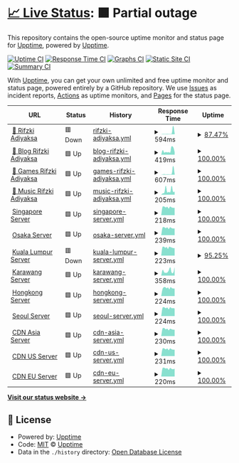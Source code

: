 # [📈 Live Status](https://demo.upptime.js.org): <!--live status--> **🟧 Partial outage**

This repository contains the open-source uptime monitor and status page for [Upptime](https://upptime.js.org), powered by [Upptime](https://github.com/upptime/upptime).

[![Uptime CI](https://github.com/rifzkiadiyaksa/upptime/workflows/Uptime%20CI/badge.svg)](https://github.com/rifzkiadiyaksa/upptime/actions?query=workflow%3A%22Uptime+CI%22)
[![Response Time CI](https://github.com/rifzkiadiyaksa/upptime/workflows/Response%20Time%20CI/badge.svg)](https://github.com/rifzkiadiyaksa/upptime/actions?query=workflow%3A%22Response+Time+CI%22)
[![Graphs CI](https://github.com/rifzkiadiyaksa/upptime/workflows/Graphs%20CI/badge.svg)](https://github.com/rifzkiadiyaksa/upptime/actions?query=workflow%3A%22Graphs+CI%22)
[![Static Site CI](https://github.com/rifzkiadiyaksa/upptime/workflows/Static%20Site%20CI/badge.svg)](https://github.com/rifzkiadiyaksa/upptime/actions?query=workflow%3A%22Static+Site+CI%22)
[![Summary CI](https://github.com/rifzkiadiyaksa/upptime/workflows/Summary%20CI/badge.svg)](https://github.com/rifzkiadiyaksa/upptime/actions?query=workflow%3A%22Summary+CI%22)

With [Upptime](https://upptime.js.org), you can get your own unlimited and free uptime monitor and status page, powered entirely by a GitHub repository. We use [Issues](https://github.com/upptime/upptime/issues) as incident reports, [Actions](https://github.com/rifzkiadiyaksa/upptime/actions) as uptime monitors, and [Pages](https://demo.upptime.js.org) for the status page.

<!--start: status pages-->
<!-- This summary is generated by Upptime (https://github.com/upptime/upptime) -->
<!-- Do not edit this manually, your changes will be overwritten -->
<!-- prettier-ignore -->
| URL | Status | History | Response Time | Uptime |
| --- | ------ | ------- | ------------- | ------ |
| <img alt="" src="https://m.rifzki.my.id/assets/img/icon/72x72.png" height="13"> [🔵 Rifzki Adiyaksa](https://rifzki.my.id) | 🟥 Down | [rifzki-adiyaksa.yml](https://github.com/rifzkiadiyaksa/upptime/commits/HEAD/history/rifzki-adiyaksa.yml) | <details><summary><img alt="Response time graph" src="./graphs/rifzki-adiyaksa/response-time-week.png" height="20"> 594ms</summary><br><a href="https://status.rifzki.my.id/history/rifzki-adiyaksa"><img alt="Response time 293" src="https://img.shields.io/endpoint?url=https%3A%2F%2Fraw.githubusercontent.com%2Frifzkiadiyaksa%2Fupptime%2FHEAD%2Fapi%2Frifzki-adiyaksa%2Fresponse-time.json"></a><br><a href="https://status.rifzki.my.id/history/rifzki-adiyaksa"><img alt="24-hour response time 283" src="https://img.shields.io/endpoint?url=https%3A%2F%2Fraw.githubusercontent.com%2Frifzkiadiyaksa%2Fupptime%2FHEAD%2Fapi%2Frifzki-adiyaksa%2Fresponse-time-day.json"></a><br><a href="https://status.rifzki.my.id/history/rifzki-adiyaksa"><img alt="7-day response time 594" src="https://img.shields.io/endpoint?url=https%3A%2F%2Fraw.githubusercontent.com%2Frifzkiadiyaksa%2Fupptime%2FHEAD%2Fapi%2Frifzki-adiyaksa%2Fresponse-time-week.json"></a><br><a href="https://status.rifzki.my.id/history/rifzki-adiyaksa"><img alt="30-day response time 268" src="https://img.shields.io/endpoint?url=https%3A%2F%2Fraw.githubusercontent.com%2Frifzkiadiyaksa%2Fupptime%2FHEAD%2Fapi%2Frifzki-adiyaksa%2Fresponse-time-month.json"></a><br><a href="https://status.rifzki.my.id/history/rifzki-adiyaksa"><img alt="1-year response time 293" src="https://img.shields.io/endpoint?url=https%3A%2F%2Fraw.githubusercontent.com%2Frifzkiadiyaksa%2Fupptime%2FHEAD%2Fapi%2Frifzki-adiyaksa%2Fresponse-time-year.json"></a></details> | <details><summary><a href="https://status.rifzki.my.id/history/rifzki-adiyaksa">87.47%</a></summary><a href="https://status.rifzki.my.id/history/rifzki-adiyaksa"><img alt="All-time uptime 7.32%" src="https://img.shields.io/endpoint?url=https%3A%2F%2Fraw.githubusercontent.com%2Frifzkiadiyaksa%2Fupptime%2FHEAD%2Fapi%2Frifzki-adiyaksa%2Fuptime.json"></a><br><a href="https://status.rifzki.my.id/history/rifzki-adiyaksa"><img alt="24-hour uptime 100.00%" src="https://img.shields.io/endpoint?url=https%3A%2F%2Fraw.githubusercontent.com%2Frifzkiadiyaksa%2Fupptime%2FHEAD%2Fapi%2Frifzki-adiyaksa%2Fuptime-day.json"></a><br><a href="https://status.rifzki.my.id/history/rifzki-adiyaksa"><img alt="7-day uptime 87.47%" src="https://img.shields.io/endpoint?url=https%3A%2F%2Fraw.githubusercontent.com%2Frifzkiadiyaksa%2Fupptime%2FHEAD%2Fapi%2Frifzki-adiyaksa%2Fuptime-week.json"></a><br><a href="https://status.rifzki.my.id/history/rifzki-adiyaksa"><img alt="30-day uptime 18.22%" src="https://img.shields.io/endpoint?url=https%3A%2F%2Fraw.githubusercontent.com%2Frifzkiadiyaksa%2Fupptime%2FHEAD%2Fapi%2Frifzki-adiyaksa%2Fuptime-month.json"></a><br><a href="https://status.rifzki.my.id/history/rifzki-adiyaksa"><img alt="1-year uptime 7.32%" src="https://img.shields.io/endpoint?url=https%3A%2F%2Fraw.githubusercontent.com%2Frifzkiadiyaksa%2Fupptime%2FHEAD%2Fapi%2Frifzki-adiyaksa%2Fuptime-year.json"></a></details>
| <img alt="" src="https://m.rifzki.my.id/assets/img/icon/72x72.png" height="13"> [🔵 Blog Rifzki Adiyaksa](https://blog.rifzki.my.id) | 🟩 Up | [blog-rifzki-adiyaksa.yml](https://github.com/rifzkiadiyaksa/upptime/commits/HEAD/history/blog-rifzki-adiyaksa.yml) | <details><summary><img alt="Response time graph" src="./graphs/blog-rifzki-adiyaksa/response-time-week.png" height="20"> 419ms</summary><br><a href="https://status.rifzki.my.id/history/blog-rifzki-adiyaksa"><img alt="Response time 580" src="https://img.shields.io/endpoint?url=https%3A%2F%2Fraw.githubusercontent.com%2Frifzkiadiyaksa%2Fupptime%2FHEAD%2Fapi%2Fblog-rifzki-adiyaksa%2Fresponse-time.json"></a><br><a href="https://status.rifzki.my.id/history/blog-rifzki-adiyaksa"><img alt="24-hour response time 261" src="https://img.shields.io/endpoint?url=https%3A%2F%2Fraw.githubusercontent.com%2Frifzkiadiyaksa%2Fupptime%2FHEAD%2Fapi%2Fblog-rifzki-adiyaksa%2Fresponse-time-day.json"></a><br><a href="https://status.rifzki.my.id/history/blog-rifzki-adiyaksa"><img alt="7-day response time 419" src="https://img.shields.io/endpoint?url=https%3A%2F%2Fraw.githubusercontent.com%2Frifzkiadiyaksa%2Fupptime%2FHEAD%2Fapi%2Fblog-rifzki-adiyaksa%2Fresponse-time-week.json"></a><br><a href="https://status.rifzki.my.id/history/blog-rifzki-adiyaksa"><img alt="30-day response time 578" src="https://img.shields.io/endpoint?url=https%3A%2F%2Fraw.githubusercontent.com%2Frifzkiadiyaksa%2Fupptime%2FHEAD%2Fapi%2Fblog-rifzki-adiyaksa%2Fresponse-time-month.json"></a><br><a href="https://status.rifzki.my.id/history/blog-rifzki-adiyaksa"><img alt="1-year response time 580" src="https://img.shields.io/endpoint?url=https%3A%2F%2Fraw.githubusercontent.com%2Frifzkiadiyaksa%2Fupptime%2FHEAD%2Fapi%2Fblog-rifzki-adiyaksa%2Fresponse-time-year.json"></a></details> | <details><summary><a href="https://status.rifzki.my.id/history/blog-rifzki-adiyaksa">100.00%</a></summary><a href="https://status.rifzki.my.id/history/blog-rifzki-adiyaksa"><img alt="All-time uptime 99.94%" src="https://img.shields.io/endpoint?url=https%3A%2F%2Fraw.githubusercontent.com%2Frifzkiadiyaksa%2Fupptime%2FHEAD%2Fapi%2Fblog-rifzki-adiyaksa%2Fuptime.json"></a><br><a href="https://status.rifzki.my.id/history/blog-rifzki-adiyaksa"><img alt="24-hour uptime 100.00%" src="https://img.shields.io/endpoint?url=https%3A%2F%2Fraw.githubusercontent.com%2Frifzkiadiyaksa%2Fupptime%2FHEAD%2Fapi%2Fblog-rifzki-adiyaksa%2Fuptime-day.json"></a><br><a href="https://status.rifzki.my.id/history/blog-rifzki-adiyaksa"><img alt="7-day uptime 100.00%" src="https://img.shields.io/endpoint?url=https%3A%2F%2Fraw.githubusercontent.com%2Frifzkiadiyaksa%2Fupptime%2FHEAD%2Fapi%2Fblog-rifzki-adiyaksa%2Fuptime-week.json"></a><br><a href="https://status.rifzki.my.id/history/blog-rifzki-adiyaksa"><img alt="30-day uptime 100.00%" src="https://img.shields.io/endpoint?url=https%3A%2F%2Fraw.githubusercontent.com%2Frifzkiadiyaksa%2Fupptime%2FHEAD%2Fapi%2Fblog-rifzki-adiyaksa%2Fuptime-month.json"></a><br><a href="https://status.rifzki.my.id/history/blog-rifzki-adiyaksa"><img alt="1-year uptime 99.94%" src="https://img.shields.io/endpoint?url=https%3A%2F%2Fraw.githubusercontent.com%2Frifzkiadiyaksa%2Fupptime%2FHEAD%2Fapi%2Fblog-rifzki-adiyaksa%2Fuptime-year.json"></a></details>
| <img alt="" src="https://m.rifzki.my.id/assets/img/icon/72x72.png" height="13"> [🔵 Games Rifzki Adiyaksa](https://congklak.game.rifzki.my.id) | 🟩 Up | [games-rifzki-adiyaksa.yml](https://github.com/rifzkiadiyaksa/upptime/commits/HEAD/history/games-rifzki-adiyaksa.yml) | <details><summary><img alt="Response time graph" src="./graphs/games-rifzki-adiyaksa/response-time-week.png" height="20"> 607ms</summary><br><a href="https://status.rifzki.my.id/history/games-rifzki-adiyaksa"><img alt="Response time 228" src="https://img.shields.io/endpoint?url=https%3A%2F%2Fraw.githubusercontent.com%2Frifzkiadiyaksa%2Fupptime%2FHEAD%2Fapi%2Fgames-rifzki-adiyaksa%2Fresponse-time.json"></a><br><a href="https://status.rifzki.my.id/history/games-rifzki-adiyaksa"><img alt="24-hour response time 94" src="https://img.shields.io/endpoint?url=https%3A%2F%2Fraw.githubusercontent.com%2Frifzkiadiyaksa%2Fupptime%2FHEAD%2Fapi%2Fgames-rifzki-adiyaksa%2Fresponse-time-day.json"></a><br><a href="https://status.rifzki.my.id/history/games-rifzki-adiyaksa"><img alt="7-day response time 607" src="https://img.shields.io/endpoint?url=https%3A%2F%2Fraw.githubusercontent.com%2Frifzkiadiyaksa%2Fupptime%2FHEAD%2Fapi%2Fgames-rifzki-adiyaksa%2Fresponse-time-week.json"></a><br><a href="https://status.rifzki.my.id/history/games-rifzki-adiyaksa"><img alt="30-day response time 316" src="https://img.shields.io/endpoint?url=https%3A%2F%2Fraw.githubusercontent.com%2Frifzkiadiyaksa%2Fupptime%2FHEAD%2Fapi%2Fgames-rifzki-adiyaksa%2Fresponse-time-month.json"></a><br><a href="https://status.rifzki.my.id/history/games-rifzki-adiyaksa"><img alt="1-year response time 228" src="https://img.shields.io/endpoint?url=https%3A%2F%2Fraw.githubusercontent.com%2Frifzkiadiyaksa%2Fupptime%2FHEAD%2Fapi%2Fgames-rifzki-adiyaksa%2Fresponse-time-year.json"></a></details> | <details><summary><a href="https://status.rifzki.my.id/history/games-rifzki-adiyaksa">100.00%</a></summary><a href="https://status.rifzki.my.id/history/games-rifzki-adiyaksa"><img alt="All-time uptime 99.97%" src="https://img.shields.io/endpoint?url=https%3A%2F%2Fraw.githubusercontent.com%2Frifzkiadiyaksa%2Fupptime%2FHEAD%2Fapi%2Fgames-rifzki-adiyaksa%2Fuptime.json"></a><br><a href="https://status.rifzki.my.id/history/games-rifzki-adiyaksa"><img alt="24-hour uptime 100.00%" src="https://img.shields.io/endpoint?url=https%3A%2F%2Fraw.githubusercontent.com%2Frifzkiadiyaksa%2Fupptime%2FHEAD%2Fapi%2Fgames-rifzki-adiyaksa%2Fuptime-day.json"></a><br><a href="https://status.rifzki.my.id/history/games-rifzki-adiyaksa"><img alt="7-day uptime 100.00%" src="https://img.shields.io/endpoint?url=https%3A%2F%2Fraw.githubusercontent.com%2Frifzkiadiyaksa%2Fupptime%2FHEAD%2Fapi%2Fgames-rifzki-adiyaksa%2Fuptime-week.json"></a><br><a href="https://status.rifzki.my.id/history/games-rifzki-adiyaksa"><img alt="30-day uptime 100.00%" src="https://img.shields.io/endpoint?url=https%3A%2F%2Fraw.githubusercontent.com%2Frifzkiadiyaksa%2Fupptime%2FHEAD%2Fapi%2Fgames-rifzki-adiyaksa%2Fuptime-month.json"></a><br><a href="https://status.rifzki.my.id/history/games-rifzki-adiyaksa"><img alt="1-year uptime 99.97%" src="https://img.shields.io/endpoint?url=https%3A%2F%2Fraw.githubusercontent.com%2Frifzkiadiyaksa%2Fupptime%2FHEAD%2Fapi%2Fgames-rifzki-adiyaksa%2Fuptime-year.json"></a></details>
| <img alt="" src="https://m.rifzki.my.id/assets/img/icon/72x72.png" height="13"> [🔵 Music Rifzki Adiyaksa](https://google.com) | 🟩 Up | [music-rifzki-adiyaksa.yml](https://github.com/rifzkiadiyaksa/upptime/commits/HEAD/history/music-rifzki-adiyaksa.yml) | <details><summary><img alt="Response time graph" src="./graphs/music-rifzki-adiyaksa/response-time-week.png" height="20"> 205ms</summary><br><a href="https://status.rifzki.my.id/history/music-rifzki-adiyaksa"><img alt="Response time 102" src="https://img.shields.io/endpoint?url=https%3A%2F%2Fraw.githubusercontent.com%2Frifzkiadiyaksa%2Fupptime%2FHEAD%2Fapi%2Fmusic-rifzki-adiyaksa%2Fresponse-time.json"></a><br><a href="https://status.rifzki.my.id/history/music-rifzki-adiyaksa"><img alt="24-hour response time 170" src="https://img.shields.io/endpoint?url=https%3A%2F%2Fraw.githubusercontent.com%2Frifzkiadiyaksa%2Fupptime%2FHEAD%2Fapi%2Fmusic-rifzki-adiyaksa%2Fresponse-time-day.json"></a><br><a href="https://status.rifzki.my.id/history/music-rifzki-adiyaksa"><img alt="7-day response time 205" src="https://img.shields.io/endpoint?url=https%3A%2F%2Fraw.githubusercontent.com%2Frifzkiadiyaksa%2Fupptime%2FHEAD%2Fapi%2Fmusic-rifzki-adiyaksa%2Fresponse-time-week.json"></a><br><a href="https://status.rifzki.my.id/history/music-rifzki-adiyaksa"><img alt="30-day response time 131" src="https://img.shields.io/endpoint?url=https%3A%2F%2Fraw.githubusercontent.com%2Frifzkiadiyaksa%2Fupptime%2FHEAD%2Fapi%2Fmusic-rifzki-adiyaksa%2Fresponse-time-month.json"></a><br><a href="https://status.rifzki.my.id/history/music-rifzki-adiyaksa"><img alt="1-year response time 102" src="https://img.shields.io/endpoint?url=https%3A%2F%2Fraw.githubusercontent.com%2Frifzkiadiyaksa%2Fupptime%2FHEAD%2Fapi%2Fmusic-rifzki-adiyaksa%2Fresponse-time-year.json"></a></details> | <details><summary><a href="https://status.rifzki.my.id/history/music-rifzki-adiyaksa">100.00%</a></summary><a href="https://status.rifzki.my.id/history/music-rifzki-adiyaksa"><img alt="All-time uptime 99.97%" src="https://img.shields.io/endpoint?url=https%3A%2F%2Fraw.githubusercontent.com%2Frifzkiadiyaksa%2Fupptime%2FHEAD%2Fapi%2Fmusic-rifzki-adiyaksa%2Fuptime.json"></a><br><a href="https://status.rifzki.my.id/history/music-rifzki-adiyaksa"><img alt="24-hour uptime 100.00%" src="https://img.shields.io/endpoint?url=https%3A%2F%2Fraw.githubusercontent.com%2Frifzkiadiyaksa%2Fupptime%2FHEAD%2Fapi%2Fmusic-rifzki-adiyaksa%2Fuptime-day.json"></a><br><a href="https://status.rifzki.my.id/history/music-rifzki-adiyaksa"><img alt="7-day uptime 100.00%" src="https://img.shields.io/endpoint?url=https%3A%2F%2Fraw.githubusercontent.com%2Frifzkiadiyaksa%2Fupptime%2FHEAD%2Fapi%2Fmusic-rifzki-adiyaksa%2Fuptime-week.json"></a><br><a href="https://status.rifzki.my.id/history/music-rifzki-adiyaksa"><img alt="30-day uptime 100.00%" src="https://img.shields.io/endpoint?url=https%3A%2F%2Fraw.githubusercontent.com%2Frifzkiadiyaksa%2Fupptime%2FHEAD%2Fapi%2Fmusic-rifzki-adiyaksa%2Fuptime-month.json"></a><br><a href="https://status.rifzki.my.id/history/music-rifzki-adiyaksa"><img alt="1-year uptime 99.97%" src="https://img.shields.io/endpoint?url=https%3A%2F%2Fraw.githubusercontent.com%2Frifzkiadiyaksa%2Fupptime%2FHEAD%2Fapi%2Fmusic-rifzki-adiyaksa%2Fuptime-year.json"></a></details>
| <img alt="" src="https://icons.duckduckgo.com/ip3/null.ico" height="13"> [Singapore Server](103.20.184.82) | 🟩 Up | [singapore-server.yml](https://github.com/rifzkiadiyaksa/upptime/commits/HEAD/history/singapore-server.yml) | <details><summary><img alt="Response time graph" src="./graphs/singapore-server/response-time-week.png" height="20"> 218ms</summary><br><a href="https://status.rifzki.my.id/history/singapore-server"><img alt="Response time 206" src="https://img.shields.io/endpoint?url=https%3A%2F%2Fraw.githubusercontent.com%2Frifzkiadiyaksa%2Fupptime%2FHEAD%2Fapi%2Fsingapore-server%2Fresponse-time.json"></a><br><a href="https://status.rifzki.my.id/history/singapore-server"><img alt="24-hour response time 203" src="https://img.shields.io/endpoint?url=https%3A%2F%2Fraw.githubusercontent.com%2Frifzkiadiyaksa%2Fupptime%2FHEAD%2Fapi%2Fsingapore-server%2Fresponse-time-day.json"></a><br><a href="https://status.rifzki.my.id/history/singapore-server"><img alt="7-day response time 218" src="https://img.shields.io/endpoint?url=https%3A%2F%2Fraw.githubusercontent.com%2Frifzkiadiyaksa%2Fupptime%2FHEAD%2Fapi%2Fsingapore-server%2Fresponse-time-week.json"></a><br><a href="https://status.rifzki.my.id/history/singapore-server"><img alt="30-day response time 211" src="https://img.shields.io/endpoint?url=https%3A%2F%2Fraw.githubusercontent.com%2Frifzkiadiyaksa%2Fupptime%2FHEAD%2Fapi%2Fsingapore-server%2Fresponse-time-month.json"></a><br><a href="https://status.rifzki.my.id/history/singapore-server"><img alt="1-year response time 206" src="https://img.shields.io/endpoint?url=https%3A%2F%2Fraw.githubusercontent.com%2Frifzkiadiyaksa%2Fupptime%2FHEAD%2Fapi%2Fsingapore-server%2Fresponse-time-year.json"></a></details> | <details><summary><a href="https://status.rifzki.my.id/history/singapore-server">100.00%</a></summary><a href="https://status.rifzki.my.id/history/singapore-server"><img alt="All-time uptime 98.95%" src="https://img.shields.io/endpoint?url=https%3A%2F%2Fraw.githubusercontent.com%2Frifzkiadiyaksa%2Fupptime%2FHEAD%2Fapi%2Fsingapore-server%2Fuptime.json"></a><br><a href="https://status.rifzki.my.id/history/singapore-server"><img alt="24-hour uptime 100.00%" src="https://img.shields.io/endpoint?url=https%3A%2F%2Fraw.githubusercontent.com%2Frifzkiadiyaksa%2Fupptime%2FHEAD%2Fapi%2Fsingapore-server%2Fuptime-day.json"></a><br><a href="https://status.rifzki.my.id/history/singapore-server"><img alt="7-day uptime 100.00%" src="https://img.shields.io/endpoint?url=https%3A%2F%2Fraw.githubusercontent.com%2Frifzkiadiyaksa%2Fupptime%2FHEAD%2Fapi%2Fsingapore-server%2Fuptime-week.json"></a><br><a href="https://status.rifzki.my.id/history/singapore-server"><img alt="30-day uptime 98.85%" src="https://img.shields.io/endpoint?url=https%3A%2F%2Fraw.githubusercontent.com%2Frifzkiadiyaksa%2Fupptime%2FHEAD%2Fapi%2Fsingapore-server%2Fuptime-month.json"></a><br><a href="https://status.rifzki.my.id/history/singapore-server"><img alt="1-year uptime 98.95%" src="https://img.shields.io/endpoint?url=https%3A%2F%2Fraw.githubusercontent.com%2Frifzkiadiyaksa%2Fupptime%2FHEAD%2Fapi%2Fsingapore-server%2Fuptime-year.json"></a></details>
| <img alt="" src="https://icons.duckduckgo.com/ip3/null.ico" height="13"> [Osaka Server](36.89.125.12) | 🟩 Up | [osaka-server.yml](https://github.com/rifzkiadiyaksa/upptime/commits/HEAD/history/osaka-server.yml) | <details><summary><img alt="Response time graph" src="./graphs/osaka-server/response-time-week.png" height="20"> 239ms</summary><br><a href="https://status.rifzki.my.id/history/osaka-server"><img alt="Response time 234" src="https://img.shields.io/endpoint?url=https%3A%2F%2Fraw.githubusercontent.com%2Frifzkiadiyaksa%2Fupptime%2FHEAD%2Fapi%2Fosaka-server%2Fresponse-time.json"></a><br><a href="https://status.rifzki.my.id/history/osaka-server"><img alt="24-hour response time 223" src="https://img.shields.io/endpoint?url=https%3A%2F%2Fraw.githubusercontent.com%2Frifzkiadiyaksa%2Fupptime%2FHEAD%2Fapi%2Fosaka-server%2Fresponse-time-day.json"></a><br><a href="https://status.rifzki.my.id/history/osaka-server"><img alt="7-day response time 239" src="https://img.shields.io/endpoint?url=https%3A%2F%2Fraw.githubusercontent.com%2Frifzkiadiyaksa%2Fupptime%2FHEAD%2Fapi%2Fosaka-server%2Fresponse-time-week.json"></a><br><a href="https://status.rifzki.my.id/history/osaka-server"><img alt="30-day response time 233" src="https://img.shields.io/endpoint?url=https%3A%2F%2Fraw.githubusercontent.com%2Frifzkiadiyaksa%2Fupptime%2FHEAD%2Fapi%2Fosaka-server%2Fresponse-time-month.json"></a><br><a href="https://status.rifzki.my.id/history/osaka-server"><img alt="1-year response time 234" src="https://img.shields.io/endpoint?url=https%3A%2F%2Fraw.githubusercontent.com%2Frifzkiadiyaksa%2Fupptime%2FHEAD%2Fapi%2Fosaka-server%2Fresponse-time-year.json"></a></details> | <details><summary><a href="https://status.rifzki.my.id/history/osaka-server">100.00%</a></summary><a href="https://status.rifzki.my.id/history/osaka-server"><img alt="All-time uptime 100.00%" src="https://img.shields.io/endpoint?url=https%3A%2F%2Fraw.githubusercontent.com%2Frifzkiadiyaksa%2Fupptime%2FHEAD%2Fapi%2Fosaka-server%2Fuptime.json"></a><br><a href="https://status.rifzki.my.id/history/osaka-server"><img alt="24-hour uptime 100.00%" src="https://img.shields.io/endpoint?url=https%3A%2F%2Fraw.githubusercontent.com%2Frifzkiadiyaksa%2Fupptime%2FHEAD%2Fapi%2Fosaka-server%2Fuptime-day.json"></a><br><a href="https://status.rifzki.my.id/history/osaka-server"><img alt="7-day uptime 100.00%" src="https://img.shields.io/endpoint?url=https%3A%2F%2Fraw.githubusercontent.com%2Frifzkiadiyaksa%2Fupptime%2FHEAD%2Fapi%2Fosaka-server%2Fuptime-week.json"></a><br><a href="https://status.rifzki.my.id/history/osaka-server"><img alt="30-day uptime 100.00%" src="https://img.shields.io/endpoint?url=https%3A%2F%2Fraw.githubusercontent.com%2Frifzkiadiyaksa%2Fupptime%2FHEAD%2Fapi%2Fosaka-server%2Fuptime-month.json"></a><br><a href="https://status.rifzki.my.id/history/osaka-server"><img alt="1-year uptime 100.00%" src="https://img.shields.io/endpoint?url=https%3A%2F%2Fraw.githubusercontent.com%2Frifzkiadiyaksa%2Fupptime%2FHEAD%2Fapi%2Fosaka-server%2Fuptime-year.json"></a></details>
| <img alt="" src="https://icons.duckduckgo.com/ip3/null.ico" height="13"> [Kuala Lumpur Server](103.110.8.142) | 🟥 Down | [kuala-lumpur-server.yml](https://github.com/rifzkiadiyaksa/upptime/commits/HEAD/history/kuala-lumpur-server.yml) | <details><summary><img alt="Response time graph" src="./graphs/kuala-lumpur-server/response-time-week.png" height="20"> 223ms</summary><br><a href="https://status.rifzki.my.id/history/kuala-lumpur-server"><img alt="Response time 239" src="https://img.shields.io/endpoint?url=https%3A%2F%2Fraw.githubusercontent.com%2Frifzkiadiyaksa%2Fupptime%2FHEAD%2Fapi%2Fkuala-lumpur-server%2Fresponse-time.json"></a><br><a href="https://status.rifzki.my.id/history/kuala-lumpur-server"><img alt="24-hour response time 206" src="https://img.shields.io/endpoint?url=https%3A%2F%2Fraw.githubusercontent.com%2Frifzkiadiyaksa%2Fupptime%2FHEAD%2Fapi%2Fkuala-lumpur-server%2Fresponse-time-day.json"></a><br><a href="https://status.rifzki.my.id/history/kuala-lumpur-server"><img alt="7-day response time 223" src="https://img.shields.io/endpoint?url=https%3A%2F%2Fraw.githubusercontent.com%2Frifzkiadiyaksa%2Fupptime%2FHEAD%2Fapi%2Fkuala-lumpur-server%2Fresponse-time-week.json"></a><br><a href="https://status.rifzki.my.id/history/kuala-lumpur-server"><img alt="30-day response time 257" src="https://img.shields.io/endpoint?url=https%3A%2F%2Fraw.githubusercontent.com%2Frifzkiadiyaksa%2Fupptime%2FHEAD%2Fapi%2Fkuala-lumpur-server%2Fresponse-time-month.json"></a><br><a href="https://status.rifzki.my.id/history/kuala-lumpur-server"><img alt="1-year response time 239" src="https://img.shields.io/endpoint?url=https%3A%2F%2Fraw.githubusercontent.com%2Frifzkiadiyaksa%2Fupptime%2FHEAD%2Fapi%2Fkuala-lumpur-server%2Fresponse-time-year.json"></a></details> | <details><summary><a href="https://status.rifzki.my.id/history/kuala-lumpur-server">95.25%</a></summary><a href="https://status.rifzki.my.id/history/kuala-lumpur-server"><img alt="All-time uptime 95.47%" src="https://img.shields.io/endpoint?url=https%3A%2F%2Fraw.githubusercontent.com%2Frifzkiadiyaksa%2Fupptime%2FHEAD%2Fapi%2Fkuala-lumpur-server%2Fuptime.json"></a><br><a href="https://status.rifzki.my.id/history/kuala-lumpur-server"><img alt="24-hour uptime 98.48%" src="https://img.shields.io/endpoint?url=https%3A%2F%2Fraw.githubusercontent.com%2Frifzkiadiyaksa%2Fupptime%2FHEAD%2Fapi%2Fkuala-lumpur-server%2Fuptime-day.json"></a><br><a href="https://status.rifzki.my.id/history/kuala-lumpur-server"><img alt="7-day uptime 95.25%" src="https://img.shields.io/endpoint?url=https%3A%2F%2Fraw.githubusercontent.com%2Frifzkiadiyaksa%2Fupptime%2FHEAD%2Fapi%2Fkuala-lumpur-server%2Fuptime-week.json"></a><br><a href="https://status.rifzki.my.id/history/kuala-lumpur-server"><img alt="30-day uptime 87.42%" src="https://img.shields.io/endpoint?url=https%3A%2F%2Fraw.githubusercontent.com%2Frifzkiadiyaksa%2Fupptime%2FHEAD%2Fapi%2Fkuala-lumpur-server%2Fuptime-month.json"></a><br><a href="https://status.rifzki.my.id/history/kuala-lumpur-server"><img alt="1-year uptime 95.47%" src="https://img.shields.io/endpoint?url=https%3A%2F%2Fraw.githubusercontent.com%2Frifzkiadiyaksa%2Fupptime%2FHEAD%2Fapi%2Fkuala-lumpur-server%2Fuptime-year.json"></a></details>
| <img alt="" src="https://icons.duckduckgo.com/ip3/null.ico" height="13"> [Karawang Server](114.141.52.234) | 🟩 Up | [karawang-server.yml](https://github.com/rifzkiadiyaksa/upptime/commits/HEAD/history/karawang-server.yml) | <details><summary><img alt="Response time graph" src="./graphs/karawang-server/response-time-week.png" height="20"> 358ms</summary><br><a href="https://status.rifzki.my.id/history/karawang-server"><img alt="Response time 247" src="https://img.shields.io/endpoint?url=https%3A%2F%2Fraw.githubusercontent.com%2Frifzkiadiyaksa%2Fupptime%2FHEAD%2Fapi%2Fkarawang-server%2Fresponse-time.json"></a><br><a href="https://status.rifzki.my.id/history/karawang-server"><img alt="24-hour response time 642" src="https://img.shields.io/endpoint?url=https%3A%2F%2Fraw.githubusercontent.com%2Frifzkiadiyaksa%2Fupptime%2FHEAD%2Fapi%2Fkarawang-server%2Fresponse-time-day.json"></a><br><a href="https://status.rifzki.my.id/history/karawang-server"><img alt="7-day response time 358" src="https://img.shields.io/endpoint?url=https%3A%2F%2Fraw.githubusercontent.com%2Frifzkiadiyaksa%2Fupptime%2FHEAD%2Fapi%2Fkarawang-server%2Fresponse-time-week.json"></a><br><a href="https://status.rifzki.my.id/history/karawang-server"><img alt="30-day response time 252" src="https://img.shields.io/endpoint?url=https%3A%2F%2Fraw.githubusercontent.com%2Frifzkiadiyaksa%2Fupptime%2FHEAD%2Fapi%2Fkarawang-server%2Fresponse-time-month.json"></a><br><a href="https://status.rifzki.my.id/history/karawang-server"><img alt="1-year response time 247" src="https://img.shields.io/endpoint?url=https%3A%2F%2Fraw.githubusercontent.com%2Frifzkiadiyaksa%2Fupptime%2FHEAD%2Fapi%2Fkarawang-server%2Fresponse-time-year.json"></a></details> | <details><summary><a href="https://status.rifzki.my.id/history/karawang-server">100.00%</a></summary><a href="https://status.rifzki.my.id/history/karawang-server"><img alt="All-time uptime 99.52%" src="https://img.shields.io/endpoint?url=https%3A%2F%2Fraw.githubusercontent.com%2Frifzkiadiyaksa%2Fupptime%2FHEAD%2Fapi%2Fkarawang-server%2Fuptime.json"></a><br><a href="https://status.rifzki.my.id/history/karawang-server"><img alt="24-hour uptime 100.00%" src="https://img.shields.io/endpoint?url=https%3A%2F%2Fraw.githubusercontent.com%2Frifzkiadiyaksa%2Fupptime%2FHEAD%2Fapi%2Fkarawang-server%2Fuptime-day.json"></a><br><a href="https://status.rifzki.my.id/history/karawang-server"><img alt="7-day uptime 100.00%" src="https://img.shields.io/endpoint?url=https%3A%2F%2Fraw.githubusercontent.com%2Frifzkiadiyaksa%2Fupptime%2FHEAD%2Fapi%2Fkarawang-server%2Fuptime-week.json"></a><br><a href="https://status.rifzki.my.id/history/karawang-server"><img alt="30-day uptime 100.00%" src="https://img.shields.io/endpoint?url=https%3A%2F%2Fraw.githubusercontent.com%2Frifzkiadiyaksa%2Fupptime%2FHEAD%2Fapi%2Fkarawang-server%2Fuptime-month.json"></a><br><a href="https://status.rifzki.my.id/history/karawang-server"><img alt="1-year uptime 99.52%" src="https://img.shields.io/endpoint?url=https%3A%2F%2Fraw.githubusercontent.com%2Frifzkiadiyaksa%2Fupptime%2FHEAD%2Fapi%2Fkarawang-server%2Fuptime-year.json"></a></details>
| <img alt="" src="https://icons.duckduckgo.com/ip3/null.ico" height="13"> [Hongkong Server](103.214.54.206) | 🟩 Up | [hongkong-server.yml](https://github.com/rifzkiadiyaksa/upptime/commits/HEAD/history/hongkong-server.yml) | <details><summary><img alt="Response time graph" src="./graphs/hongkong-server/response-time-week.png" height="20"> 224ms</summary><br><a href="https://status.rifzki.my.id/history/hongkong-server"><img alt="Response time 226" src="https://img.shields.io/endpoint?url=https%3A%2F%2Fraw.githubusercontent.com%2Frifzkiadiyaksa%2Fupptime%2FHEAD%2Fapi%2Fhongkong-server%2Fresponse-time.json"></a><br><a href="https://status.rifzki.my.id/history/hongkong-server"><img alt="24-hour response time 207" src="https://img.shields.io/endpoint?url=https%3A%2F%2Fraw.githubusercontent.com%2Frifzkiadiyaksa%2Fupptime%2FHEAD%2Fapi%2Fhongkong-server%2Fresponse-time-day.json"></a><br><a href="https://status.rifzki.my.id/history/hongkong-server"><img alt="7-day response time 224" src="https://img.shields.io/endpoint?url=https%3A%2F%2Fraw.githubusercontent.com%2Frifzkiadiyaksa%2Fupptime%2FHEAD%2Fapi%2Fhongkong-server%2Fresponse-time-week.json"></a><br><a href="https://status.rifzki.my.id/history/hongkong-server"><img alt="30-day response time 225" src="https://img.shields.io/endpoint?url=https%3A%2F%2Fraw.githubusercontent.com%2Frifzkiadiyaksa%2Fupptime%2FHEAD%2Fapi%2Fhongkong-server%2Fresponse-time-month.json"></a><br><a href="https://status.rifzki.my.id/history/hongkong-server"><img alt="1-year response time 226" src="https://img.shields.io/endpoint?url=https%3A%2F%2Fraw.githubusercontent.com%2Frifzkiadiyaksa%2Fupptime%2FHEAD%2Fapi%2Fhongkong-server%2Fresponse-time-year.json"></a></details> | <details><summary><a href="https://status.rifzki.my.id/history/hongkong-server">100.00%</a></summary><a href="https://status.rifzki.my.id/history/hongkong-server"><img alt="All-time uptime 99.43%" src="https://img.shields.io/endpoint?url=https%3A%2F%2Fraw.githubusercontent.com%2Frifzkiadiyaksa%2Fupptime%2FHEAD%2Fapi%2Fhongkong-server%2Fuptime.json"></a><br><a href="https://status.rifzki.my.id/history/hongkong-server"><img alt="24-hour uptime 100.00%" src="https://img.shields.io/endpoint?url=https%3A%2F%2Fraw.githubusercontent.com%2Frifzkiadiyaksa%2Fupptime%2FHEAD%2Fapi%2Fhongkong-server%2Fuptime-day.json"></a><br><a href="https://status.rifzki.my.id/history/hongkong-server"><img alt="7-day uptime 100.00%" src="https://img.shields.io/endpoint?url=https%3A%2F%2Fraw.githubusercontent.com%2Frifzkiadiyaksa%2Fupptime%2FHEAD%2Fapi%2Fhongkong-server%2Fuptime-week.json"></a><br><a href="https://status.rifzki.my.id/history/hongkong-server"><img alt="30-day uptime 99.23%" src="https://img.shields.io/endpoint?url=https%3A%2F%2Fraw.githubusercontent.com%2Frifzkiadiyaksa%2Fupptime%2FHEAD%2Fapi%2Fhongkong-server%2Fuptime-month.json"></a><br><a href="https://status.rifzki.my.id/history/hongkong-server"><img alt="1-year uptime 99.43%" src="https://img.shields.io/endpoint?url=https%3A%2F%2Fraw.githubusercontent.com%2Frifzkiadiyaksa%2Fupptime%2FHEAD%2Fapi%2Fhongkong-server%2Fuptime-year.json"></a></details>
| <img alt="" src="https://icons.duckduckgo.com/ip3/null.ico" height="13"> [Seoul Server](119.110.71.221) | 🟩 Up | [seoul-server.yml](https://github.com/rifzkiadiyaksa/upptime/commits/HEAD/history/seoul-server.yml) | <details><summary><img alt="Response time graph" src="./graphs/seoul-server/response-time-week.png" height="20"> 224ms</summary><br><a href="https://status.rifzki.my.id/history/seoul-server"><img alt="Response time 220" src="https://img.shields.io/endpoint?url=https%3A%2F%2Fraw.githubusercontent.com%2Frifzkiadiyaksa%2Fupptime%2FHEAD%2Fapi%2Fseoul-server%2Fresponse-time.json"></a><br><a href="https://status.rifzki.my.id/history/seoul-server"><img alt="24-hour response time 209" src="https://img.shields.io/endpoint?url=https%3A%2F%2Fraw.githubusercontent.com%2Frifzkiadiyaksa%2Fupptime%2FHEAD%2Fapi%2Fseoul-server%2Fresponse-time-day.json"></a><br><a href="https://status.rifzki.my.id/history/seoul-server"><img alt="7-day response time 224" src="https://img.shields.io/endpoint?url=https%3A%2F%2Fraw.githubusercontent.com%2Frifzkiadiyaksa%2Fupptime%2FHEAD%2Fapi%2Fseoul-server%2Fresponse-time-week.json"></a><br><a href="https://status.rifzki.my.id/history/seoul-server"><img alt="30-day response time 220" src="https://img.shields.io/endpoint?url=https%3A%2F%2Fraw.githubusercontent.com%2Frifzkiadiyaksa%2Fupptime%2FHEAD%2Fapi%2Fseoul-server%2Fresponse-time-month.json"></a><br><a href="https://status.rifzki.my.id/history/seoul-server"><img alt="1-year response time 220" src="https://img.shields.io/endpoint?url=https%3A%2F%2Fraw.githubusercontent.com%2Frifzkiadiyaksa%2Fupptime%2FHEAD%2Fapi%2Fseoul-server%2Fresponse-time-year.json"></a></details> | <details><summary><a href="https://status.rifzki.my.id/history/seoul-server">100.00%</a></summary><a href="https://status.rifzki.my.id/history/seoul-server"><img alt="All-time uptime 100.00%" src="https://img.shields.io/endpoint?url=https%3A%2F%2Fraw.githubusercontent.com%2Frifzkiadiyaksa%2Fupptime%2FHEAD%2Fapi%2Fseoul-server%2Fuptime.json"></a><br><a href="https://status.rifzki.my.id/history/seoul-server"><img alt="24-hour uptime 100.00%" src="https://img.shields.io/endpoint?url=https%3A%2F%2Fraw.githubusercontent.com%2Frifzkiadiyaksa%2Fupptime%2FHEAD%2Fapi%2Fseoul-server%2Fuptime-day.json"></a><br><a href="https://status.rifzki.my.id/history/seoul-server"><img alt="7-day uptime 100.00%" src="https://img.shields.io/endpoint?url=https%3A%2F%2Fraw.githubusercontent.com%2Frifzkiadiyaksa%2Fupptime%2FHEAD%2Fapi%2Fseoul-server%2Fuptime-week.json"></a><br><a href="https://status.rifzki.my.id/history/seoul-server"><img alt="30-day uptime 100.00%" src="https://img.shields.io/endpoint?url=https%3A%2F%2Fraw.githubusercontent.com%2Frifzkiadiyaksa%2Fupptime%2FHEAD%2Fapi%2Fseoul-server%2Fuptime-month.json"></a><br><a href="https://status.rifzki.my.id/history/seoul-server"><img alt="1-year uptime 100.00%" src="https://img.shields.io/endpoint?url=https%3A%2F%2Fraw.githubusercontent.com%2Frifzkiadiyaksa%2Fupptime%2FHEAD%2Fapi%2Fseoul-server%2Fuptime-year.json"></a></details>
| <img alt="" src="https://icons.duckduckgo.com/ip3/null.ico" height="13"> [CDN Asia Server](121.100.25.249) | 🟩 Up | [cdn-asia-server.yml](https://github.com/rifzkiadiyaksa/upptime/commits/HEAD/history/cdn-asia-server.yml) | <details><summary><img alt="Response time graph" src="./graphs/cdn-asia-server/response-time-week.png" height="20"> 230ms</summary><br><a href="https://status.rifzki.my.id/history/cdn-asia-server"><img alt="Response time 234" src="https://img.shields.io/endpoint?url=https%3A%2F%2Fraw.githubusercontent.com%2Frifzkiadiyaksa%2Fupptime%2FHEAD%2Fapi%2Fcdn-asia-server%2Fresponse-time.json"></a><br><a href="https://status.rifzki.my.id/history/cdn-asia-server"><img alt="24-hour response time 211" src="https://img.shields.io/endpoint?url=https%3A%2F%2Fraw.githubusercontent.com%2Frifzkiadiyaksa%2Fupptime%2FHEAD%2Fapi%2Fcdn-asia-server%2Fresponse-time-day.json"></a><br><a href="https://status.rifzki.my.id/history/cdn-asia-server"><img alt="7-day response time 230" src="https://img.shields.io/endpoint?url=https%3A%2F%2Fraw.githubusercontent.com%2Frifzkiadiyaksa%2Fupptime%2FHEAD%2Fapi%2Fcdn-asia-server%2Fresponse-time-week.json"></a><br><a href="https://status.rifzki.my.id/history/cdn-asia-server"><img alt="30-day response time 233" src="https://img.shields.io/endpoint?url=https%3A%2F%2Fraw.githubusercontent.com%2Frifzkiadiyaksa%2Fupptime%2FHEAD%2Fapi%2Fcdn-asia-server%2Fresponse-time-month.json"></a><br><a href="https://status.rifzki.my.id/history/cdn-asia-server"><img alt="1-year response time 234" src="https://img.shields.io/endpoint?url=https%3A%2F%2Fraw.githubusercontent.com%2Frifzkiadiyaksa%2Fupptime%2FHEAD%2Fapi%2Fcdn-asia-server%2Fresponse-time-year.json"></a></details> | <details><summary><a href="https://status.rifzki.my.id/history/cdn-asia-server">100.00%</a></summary><a href="https://status.rifzki.my.id/history/cdn-asia-server"><img alt="All-time uptime 99.83%" src="https://img.shields.io/endpoint?url=https%3A%2F%2Fraw.githubusercontent.com%2Frifzkiadiyaksa%2Fupptime%2FHEAD%2Fapi%2Fcdn-asia-server%2Fuptime.json"></a><br><a href="https://status.rifzki.my.id/history/cdn-asia-server"><img alt="24-hour uptime 100.00%" src="https://img.shields.io/endpoint?url=https%3A%2F%2Fraw.githubusercontent.com%2Frifzkiadiyaksa%2Fupptime%2FHEAD%2Fapi%2Fcdn-asia-server%2Fuptime-day.json"></a><br><a href="https://status.rifzki.my.id/history/cdn-asia-server"><img alt="7-day uptime 100.00%" src="https://img.shields.io/endpoint?url=https%3A%2F%2Fraw.githubusercontent.com%2Frifzkiadiyaksa%2Fupptime%2FHEAD%2Fapi%2Fcdn-asia-server%2Fuptime-week.json"></a><br><a href="https://status.rifzki.my.id/history/cdn-asia-server"><img alt="30-day uptime 99.57%" src="https://img.shields.io/endpoint?url=https%3A%2F%2Fraw.githubusercontent.com%2Frifzkiadiyaksa%2Fupptime%2FHEAD%2Fapi%2Fcdn-asia-server%2Fuptime-month.json"></a><br><a href="https://status.rifzki.my.id/history/cdn-asia-server"><img alt="1-year uptime 99.83%" src="https://img.shields.io/endpoint?url=https%3A%2F%2Fraw.githubusercontent.com%2Frifzkiadiyaksa%2Fupptime%2FHEAD%2Fapi%2Fcdn-asia-server%2Fuptime-year.json"></a></details>
| <img alt="" src="https://icons.duckduckgo.com/ip3/null.ico" height="13"> [CDN US Server](103.106.219.62) | 🟩 Up | [cdn-us-server.yml](https://github.com/rifzkiadiyaksa/upptime/commits/HEAD/history/cdn-us-server.yml) | <details><summary><img alt="Response time graph" src="./graphs/cdn-us-server/response-time-week.png" height="20"> 231ms</summary><br><a href="https://status.rifzki.my.id/history/cdn-us-server"><img alt="Response time 255" src="https://img.shields.io/endpoint?url=https%3A%2F%2Fraw.githubusercontent.com%2Frifzkiadiyaksa%2Fupptime%2FHEAD%2Fapi%2Fcdn-us-server%2Fresponse-time.json"></a><br><a href="https://status.rifzki.my.id/history/cdn-us-server"><img alt="24-hour response time 212" src="https://img.shields.io/endpoint?url=https%3A%2F%2Fraw.githubusercontent.com%2Frifzkiadiyaksa%2Fupptime%2FHEAD%2Fapi%2Fcdn-us-server%2Fresponse-time-day.json"></a><br><a href="https://status.rifzki.my.id/history/cdn-us-server"><img alt="7-day response time 231" src="https://img.shields.io/endpoint?url=https%3A%2F%2Fraw.githubusercontent.com%2Frifzkiadiyaksa%2Fupptime%2FHEAD%2Fapi%2Fcdn-us-server%2Fresponse-time-week.json"></a><br><a href="https://status.rifzki.my.id/history/cdn-us-server"><img alt="30-day response time 234" src="https://img.shields.io/endpoint?url=https%3A%2F%2Fraw.githubusercontent.com%2Frifzkiadiyaksa%2Fupptime%2FHEAD%2Fapi%2Fcdn-us-server%2Fresponse-time-month.json"></a><br><a href="https://status.rifzki.my.id/history/cdn-us-server"><img alt="1-year response time 255" src="https://img.shields.io/endpoint?url=https%3A%2F%2Fraw.githubusercontent.com%2Frifzkiadiyaksa%2Fupptime%2FHEAD%2Fapi%2Fcdn-us-server%2Fresponse-time-year.json"></a></details> | <details><summary><a href="https://status.rifzki.my.id/history/cdn-us-server">100.00%</a></summary><a href="https://status.rifzki.my.id/history/cdn-us-server"><img alt="All-time uptime 99.22%" src="https://img.shields.io/endpoint?url=https%3A%2F%2Fraw.githubusercontent.com%2Frifzkiadiyaksa%2Fupptime%2FHEAD%2Fapi%2Fcdn-us-server%2Fuptime.json"></a><br><a href="https://status.rifzki.my.id/history/cdn-us-server"><img alt="24-hour uptime 100.00%" src="https://img.shields.io/endpoint?url=https%3A%2F%2Fraw.githubusercontent.com%2Frifzkiadiyaksa%2Fupptime%2FHEAD%2Fapi%2Fcdn-us-server%2Fuptime-day.json"></a><br><a href="https://status.rifzki.my.id/history/cdn-us-server"><img alt="7-day uptime 100.00%" src="https://img.shields.io/endpoint?url=https%3A%2F%2Fraw.githubusercontent.com%2Frifzkiadiyaksa%2Fupptime%2FHEAD%2Fapi%2Fcdn-us-server%2Fuptime-week.json"></a><br><a href="https://status.rifzki.my.id/history/cdn-us-server"><img alt="30-day uptime 100.00%" src="https://img.shields.io/endpoint?url=https%3A%2F%2Fraw.githubusercontent.com%2Frifzkiadiyaksa%2Fupptime%2FHEAD%2Fapi%2Fcdn-us-server%2Fuptime-month.json"></a><br><a href="https://status.rifzki.my.id/history/cdn-us-server"><img alt="1-year uptime 99.22%" src="https://img.shields.io/endpoint?url=https%3A%2F%2Fraw.githubusercontent.com%2Frifzkiadiyaksa%2Fupptime%2FHEAD%2Fapi%2Fcdn-us-server%2Fuptime-year.json"></a></details>
| <img alt="" src="https://icons.duckduckgo.com/ip3/null.ico" height="13"> [CDN EU Server](103.126.201.1) | 🟩 Up | [cdn-eu-server.yml](https://github.com/rifzkiadiyaksa/upptime/commits/HEAD/history/cdn-eu-server.yml) | <details><summary><img alt="Response time graph" src="./graphs/cdn-eu-server/response-time-week.png" height="20"> 220ms</summary><br><a href="https://status.rifzki.my.id/history/cdn-eu-server"><img alt="Response time 215" src="https://img.shields.io/endpoint?url=https%3A%2F%2Fraw.githubusercontent.com%2Frifzkiadiyaksa%2Fupptime%2FHEAD%2Fapi%2Fcdn-eu-server%2Fresponse-time.json"></a><br><a href="https://status.rifzki.my.id/history/cdn-eu-server"><img alt="24-hour response time 217" src="https://img.shields.io/endpoint?url=https%3A%2F%2Fraw.githubusercontent.com%2Frifzkiadiyaksa%2Fupptime%2FHEAD%2Fapi%2Fcdn-eu-server%2Fresponse-time-day.json"></a><br><a href="https://status.rifzki.my.id/history/cdn-eu-server"><img alt="7-day response time 220" src="https://img.shields.io/endpoint?url=https%3A%2F%2Fraw.githubusercontent.com%2Frifzkiadiyaksa%2Fupptime%2FHEAD%2Fapi%2Fcdn-eu-server%2Fresponse-time-week.json"></a><br><a href="https://status.rifzki.my.id/history/cdn-eu-server"><img alt="30-day response time 212" src="https://img.shields.io/endpoint?url=https%3A%2F%2Fraw.githubusercontent.com%2Frifzkiadiyaksa%2Fupptime%2FHEAD%2Fapi%2Fcdn-eu-server%2Fresponse-time-month.json"></a><br><a href="https://status.rifzki.my.id/history/cdn-eu-server"><img alt="1-year response time 215" src="https://img.shields.io/endpoint?url=https%3A%2F%2Fraw.githubusercontent.com%2Frifzkiadiyaksa%2Fupptime%2FHEAD%2Fapi%2Fcdn-eu-server%2Fresponse-time-year.json"></a></details> | <details><summary><a href="https://status.rifzki.my.id/history/cdn-eu-server">100.00%</a></summary><a href="https://status.rifzki.my.id/history/cdn-eu-server"><img alt="All-time uptime 99.96%" src="https://img.shields.io/endpoint?url=https%3A%2F%2Fraw.githubusercontent.com%2Frifzkiadiyaksa%2Fupptime%2FHEAD%2Fapi%2Fcdn-eu-server%2Fuptime.json"></a><br><a href="https://status.rifzki.my.id/history/cdn-eu-server"><img alt="24-hour uptime 100.00%" src="https://img.shields.io/endpoint?url=https%3A%2F%2Fraw.githubusercontent.com%2Frifzkiadiyaksa%2Fupptime%2FHEAD%2Fapi%2Fcdn-eu-server%2Fuptime-day.json"></a><br><a href="https://status.rifzki.my.id/history/cdn-eu-server"><img alt="7-day uptime 100.00%" src="https://img.shields.io/endpoint?url=https%3A%2F%2Fraw.githubusercontent.com%2Frifzkiadiyaksa%2Fupptime%2FHEAD%2Fapi%2Fcdn-eu-server%2Fuptime-week.json"></a><br><a href="https://status.rifzki.my.id/history/cdn-eu-server"><img alt="30-day uptime 100.00%" src="https://img.shields.io/endpoint?url=https%3A%2F%2Fraw.githubusercontent.com%2Frifzkiadiyaksa%2Fupptime%2FHEAD%2Fapi%2Fcdn-eu-server%2Fuptime-month.json"></a><br><a href="https://status.rifzki.my.id/history/cdn-eu-server"><img alt="1-year uptime 99.96%" src="https://img.shields.io/endpoint?url=https%3A%2F%2Fraw.githubusercontent.com%2Frifzkiadiyaksa%2Fupptime%2FHEAD%2Fapi%2Fcdn-eu-server%2Fuptime-year.json"></a></details>

<!--end: status pages-->

[**Visit our status website →**](https://demo.upptime.js.org)

## 📄 License

- Powered by: [Upptime](https://github.com/upptime/upptime)
- Code: [MIT](./LICENSE) © [Upptime](https://upptime.js.org)
- Data in the `./history` directory: [Open Database License](https://opendatacommons.org/licenses/odbl/1-0/)
